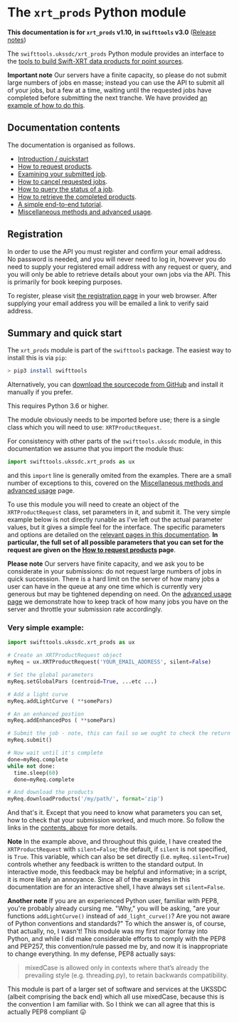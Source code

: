 # The `xrt_prods` Python module

**This documentation is for `xrt_prods` v1.10, in `swifttools` v3.0** ([Release notes](../ReleaseNotes_v110.md))

The `swifttools.ukssdc/xrt_prods` Python module provides an interface to the [tools to build Swift-XRT data products for
point sources](https://www.swift.ac.uk/user_objects).

**Important note** Our servers have a finite capacity, so please do not submit large numbers of jobs en masse; instead you can use the API to submit all of your jobs, but a few at a time, waiting until the requested jobs have completed before submitting the next tranche. We have provided [an example of how to do this](advanced.md#scripting-large-numbers-of-jobs).

## Documentation contents

The documentation is organised as follows.

 * [Introduction / quickstart](README.md)
 * [How to request products](RequestJob.md).
 * [Examining your submitted job](ReturnData.md).
 * [How to cancel requested jobs](CancelJob.md).
 * [How to query the status of a job](JobStatus.md).
 * [How to retrieve the completed products](RetrieveProducts.md).
 * [A simple end-to-end tutorial](tutorial.md).
 * [Miscellaneous methods and advanced usage](advanced.md).
 
 
## Registration

In order to use the API you must register and confirm your email address. No password is needed, and you will never need to log in, however you do need to supply your registered email address with any request or query, and you will only be able to retrieve details about your own jobs via the API. This is primarily for book keeping purposes.

To register, please visit [the registration page](https://www.swift.ac.uk/user_objects/register.php) in your web browser. After supplying your email address you will be emailed a link to verify said address.

## Summary and quick start

The `xrt_prods` module is part of the `swifttools` package. The easiest way to install this is via `pip`:

```bash
> pip3 install swifttools
```

Alternatively, you can [download the sourcecode from GitHub](https://github.com/Swift-SOT/swifttools) and install it manually if you prefer.

This requires Python 3.6 or higher.

The module obviously needs to be imported before use; there is a single
class which you will need to use: `XRTProductRequest`.

For consistency with other parts of the `swifttools.ukssdc` module, in this documentation we assume 
that you import the module thus:

```python
import swifttools.ukssdc.xrt_prods as ux
```

and this `import` line is generally omited from the examples. There are a small number
of exceptions to this, covered on the [Miscellaneous methods and advanced usage](advanced.md) page.

To use this module you will need to create an object of the `XRTProductRequest` class, set parameters in it, and submit
it. The very simple example below is not directly runable as I've left out the actual parameter values, but it gives a
simple feel for the interface. The specific parameters and options are detailed on the [relevant pages in this
documentation](#documentation-contents). **In particular, the full set of all possible parameters that you can set for
the request are given on the [How to request products](RequestJob.md) page**.

**Please note** Our servers have finite capacity, and we ask you to be considerate in your submissions: do not
request large numbers of jobs in quick succession. There is a hard limit on the server of how many jobs a user
can have in the queue at any one time which is currently very generous but may be tightened depending on need.
On the [advanced usage page](advanced.md#controlling-the-number-of-active-jobs) we demonstrate how to keep track of how many
jobs you have on the server and throttle your submission rate accordingly.

### Very simple example:

```python
import swifttools.ukssdc.xrt_prods as ux

# Create an XRTProductRequest object
myReq = ux.XRTProductRequest('YOUR_EMAIL_ADDRESS', silent=False)

# Set the global parameters
myReq.setGlobalPars (centroid=True, ...etc ...)

# Add a light curve
myReq.addLightCurve ( **somePars)

# An an enhanced postion
myReq.addEnhancedPos ( **somePars)

# Submit the job - note, this can fail so we ought to check the return code in real life
myReq.submit()

# Now wait until it's complete
done=myReq.complete
while not done:
  time.sleep(60)
  done=myReq.complete

# And download the products
myReq.downloadProducts('/my/path/', format='zip')
```

And that's it. Except that you need to know what parameters you can set, how to check that your submission worked, and much more. So follow the links in the [contents, above](#documentation-contents) for more details.

**Note** In the example above, and throughout this guide, I have created the `XRTProductRequest` with `silent=False`; the default, if `silent` is not
specified, is `True`. This variable, which can also be set directly (i.e. `myReq.silent=True`) controls whether any feedback is
written to the standard output. In interactive mode, this feedback may be helpful and informative; in a script, it is more
likely an annoyance. Since all of the examples in this documentation are for an interactive shell, I have always set `silent=False`.

**Another note** If you are an experienced Python user, familiar with PEP8, you're probably already cursing me. "Why," you will 
be asking, "are your functions `addLightCurve()` instead of `add_light_curve()`? Are you not aware of Python conventions
and standards?" To which the answer is, of course, that actually, no, I wasn't! This module was my first major forray into Python,
and while I did make considerable efforts to comply with the PEP8 and PEP257, this convention/rule passed me by, and now it
is inappropriate to change everything. In my defense, PEP8 actually says:

> mixedCase is allowed only in contexts where that’s already the prevailing style (e.g. threading.py), to retain backwards compatibility.

This module is part of a larger set of software and services at the UKSSDC (albeit comprising the back end) which
all use mixedCase, because this is the convention I am familiar with. So I think we can all agree that this is actually
PEP8 compliant &#128539;




